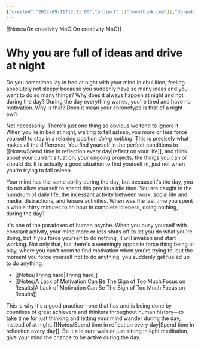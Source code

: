 ```yaml
---
{"created":"2022-09-11T12:21:00","project":[["noobthink.com"]],"dg-publish":true,"permalink":"/notes/why-you-are-full-of-ideas-and-drive-at-night/","dgPassFrontmatter":true,"updated":"2024-12-22T16:24:15.252+01:00"}
---
```


[[Notes/On creativity MoC\|On creativity MoC]]
# Why you are full of ideas and drive at night
Do you sometimes lay in bed at night with your mind in ebullition, feeling absolutely not sleepy because you suddenly have so many ideas and you want to do so many things? Why does it always happen at night and not during the day? During the day everything wanes, you're tired and have no motivation. Why is that? Does it mean your chronotype is that of a night owl? 

Not necessarily. There's just one thing so obvious we tend to ignore it. 
When you lie in bed at night, waiting to fall asleep, you more or less force yourself to stay in a relaxing position *doing nothing*. This is precisely what makes all the difference. You find yourself in the perfect conditions to [[Notes/Spend time in reflection every day\|reflect on your life]], and think about your current situation, your ongoing projects, the things you can or should do. It is actually a good situation to find yourself in, just not when you're trying to fall asleep. 

Your mind has the same ability during the day, but because it's the day, you do not allow yourself to spend this precious idle time. You are caught in the humdrum of daily life, the incessant activity between work, social life and media, distractions, and leisure activities. When was the last time you spent a whole thirty minutes to an hour in complete idleness, doing nothing, during the day?

It's one of the paradoxes of human psyche. When you busy yourself with constant activity, your mind more or less shuts off to let you do what you're doing, but if you force yourself to do nothing, it will awaken and start working. Not only that, but there's a seemingly opposite force thing being at play, where you can't seem to find motivation when you're trying to, but the moment you force yourself not to do anything, you suddenly get fueled up to do anything. 
- [[Notes/Trying hard\|Trying hard]]
- [[Notes/A Lack of Motivation Can Be The Sign of Too Much Focus on Results\|A Lack of Motivation Can Be The Sign of Too Much Focus on Results]]

This is why it's a good practice—one that has and is being done by countless of great achievers and thinkers throughout human history—to take time for just thinking and letting your mind wander during the day, instead of at night. [[Notes/Spend time in reflection every day\|Spend time in reflection every day]].
Be it a leisure walk or just sitting in light meditation, give your mind the chance to be active during the day. 
